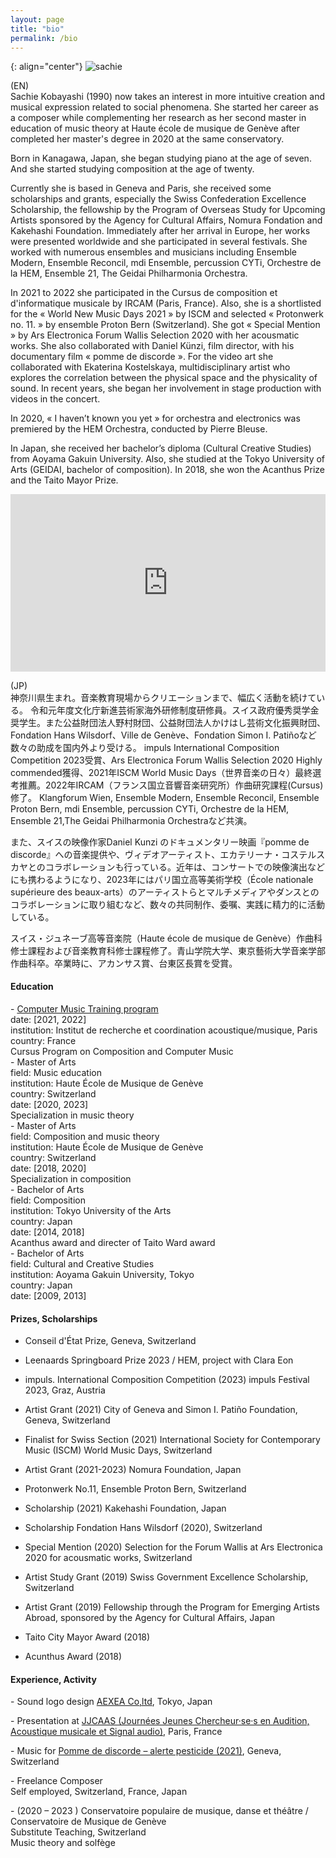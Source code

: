 ```yaml
---
layout: page
title: "bio"
permalink: /bio
---
```


<style>
  .video-container {
    position: relative;
    padding-bottom: 56.25%; /* 16:9 aspect ratio for video */
    height: 0;
    overflow: hidden;
  }

  .video-container iframe {
    position: absolute;
    top: 0;
    left: 0;
    width: 100%;
    height: 100%;
  }
</style>

{: align="center"}
![sachie](https://github.com/kbys88/kbys88.github.io/assets/142012962/4a01933e-4277-4ab5-a45c-577b7b8dc2cd)

 <!-- {: align="center"}
![sachie_bio2](https://github.com/kbys88/kbys88.github.io/assets/142012962/1eb19f1a-fe90-4929-af8a-679029ab9762)
--> 


(EN)<br>
Sachie Kobayashi (1990) now takes an interest in more intuitive creation and musical expression related to social phenomena. She started her career as a composer while complementing her research as her second master in education of music theory at Haute école de musique de Genève after completed her master's degree in 2020 at the same conservatory. 

Born in Kanagawa, Japan, she began studying piano at the age of seven. And she started studying composition at the age of twenty.

Currently she is based in Geneva and Paris, she received some scholarships and grants, especially the Swiss Confederation Excellence Scholarship, the fellowship by the Program of Overseas Study for Upcoming Artists sponsored by the Agency for Cultural Affairs, Nomura Fondation and Kakehashi Foundation. Immediately after her arrival in Europe, her works were presented worldwide and she participated in several festivals. She worked with numerous ensembles and musicians including Ensemble Modern, Ensemble Reconcil, mdi Ensemble, percussion CYTi, Orchestre de la HEM, Ensemble 21, The Geidai Philharmonia Orchestra.

In 2021 to 2022 she participated in the Cursus de composition et d'informatique musicale by IRCAM (Paris, France). Also, she is a shortlisted for the « World New Music Days 2021 » by ISCM and selected « Protonwerk no. 11. » by ensemble Proton Bern (Switzerland).  She got « Special Mention » by Ars Electronica Forum Wallis Selection 2020 with her acousmatic works. She also collaborated with Daniel Künzi, film director, with his documentary film « pomme de discorde ». For the video art she collaborated with Ekaterina Kostelskaya, multidisciplinary artist who explores the correlation between the physical space and the physicality of sound. In recent years, she began her involvement in stage production with videos in the concert.

In 2020, « I haven’t known you yet » for orchestra and electronics was premiered by the HEM Orchestra, conducted by Pierre Bleuse. 

In Japan, she received her bachelor’s diploma (Cultural Creative Studies) from Aoyama Gakuin University. Also, she studied at the Tokyo University of Arts (GEIDAI, bachelor of composition). In 2018, she won the Acanthus Prize and the Taito Mayor Prize.


<div class="video-container">
  <iframe width="560" height="315" src="https://www.youtube.com/embed/BPuq3Up4hzU?si=EfIqt80eRZmHbLAt" title="YouTube video player" frameborder="0" allow="accelerometer; autoplay; clipboard-write; encrypted-media; gyroscope; picture-in-picture; web-share" allowfullscreen></iframe>
</div>

<p>
  
</p>

(JP)<br>
神奈川県生まれ。音楽教育現場からクリエーションまで、幅広く活動を続けている。
令和元年度文化庁新進芸術家海外研修制度研修員。スイス政府優秀奨学金奨学生。また公益財団法人野村財団、公益財団法人かけはし芸術文化振興財団、Fondation Hans Wilsdorf、Ville de Genève、Fondation Simon I. Patiñoなど数々の助成を国内外より受ける。
impuls International Composition Competition 2023受賞、Ars Electronica Forum Wallis Selection 2020 Highly commended獲得、2021年ISCM World Music Days（世界音楽の日々）最終選考推薦。2022年IRCAM（フランス国立音響音楽研究所）作曲研究課程(Cursus)修了。
Klangforum Wien, Ensemble Modern, Ensemble Reconcil, Ensemble Proton Bern, mdi Ensemble, percussion CYTi, Orchestre de la HEM, Ensemble 21,The Geidai Philharmonia Orchestraなど共演。

また、スイスの映像作家Daniel Kunzi のドキュメンタリー映画『pomme de discorde』への音楽提供や、ヴィデオアーティスト、エカテリーナ・コステルスカヤとのコラボレーションも行っている。近年は、コンサートでの映像演出などにも携わるようになり、2023年にはパリ国立高等美術学校（École nationale supérieure des beaux-arts）のアーティストらとマルチメディアやダンスとのコラボレーションに取り組むなど、数々の共同制作、委嘱、実践に精力的に活動している。

スイス・ジュネーブ高等音楽院（Haute école de musique de Genève）作曲科修士課程および音楽教育科修士課程修了。青山学院大学、東京藝術大学音楽学部作曲科卒。卒業時に、アカンサス賞、台東区長賞を受賞。

<h4>Education</h4>
  - <a href="https://www.ircam.fr/transmission/formations-superieures/cursus">Computer Music Training program</a><br>
    date: [2021, 2022]<br>
    institution: Institut de recherche et coordination acoustique/musique, Paris <br>
    country: France<br>
    Cursus Program on Composition and Computer Music<br>
 -  Master of Arts<br>
    field: Music education<br>
    institution: Haute École de Musique de Genève<br>
    country: Switzerland<br>
    date: [2020, 2023]<br>
    Specialization in music theory<br>
  - Master of Arts<br>
    field: Composition and music theory<br>
    institution: Haute École de Musique de Genève<br>
    country: Switzerland<br>
    date: [2018, 2020]<br>
    Specialization in composition<br>
  - Bachelor of Arts<br>
    field: Composition<br>
    institution: Tokyo University of the Arts<br>
    country: Japan<br>
    date: [2014, 2018]<br>
    Acanthus award and directer of Taito Ward award<br>
  - Bachelor of Arts<br>
    field: Cultural and Creative Studies<br>
    institution: Aoyama Gakuin University, Tokyo<br>
    country: Japan<br>
    date: [2009, 2013]<br>


<h4>Prizes, Scholarships </h4>

- Conseil d'État Prize, Geneva, Switzerland

- Leenaards Springboard Prize 2023 / HEM, project with Clara Eon
  
- impuls. International Composition Competition (2023) impuls Festival 2023, Graz, Austria
  
- Artist Grant (2021) City of Geneva and Simon I. Patiño Foundation, Geneva, Switzerland
  
- Finalist for Swiss Section (2021) International Society for Contemporary Music (ISCM) World Music Days, Switzerland
  
- Artist Grant (2021-2023) Nomura Foundation, Japan
 
- Protonwerk No.11, Ensemble Proton Bern, Switzerland
  
- Scholarship (2021) Kakehashi Foundation, Japan

- Scholarship Fondation Hans Wilsdorf (2020), Switzerland
  
- Special Mention (2020) Selection for the Forum Wallis at Ars Electronica 2020 for acousmatic works, Switzerland
  
- Artist Study Grant (2019) Swiss Government Excellence Scholarship, Switzerland
  
- Artist Grant (2019) Fellowship through the Program for Emerging Artists Abroad, sponsored by the Agency for Cultural Affairs, Japan
  
- Taito City Mayor Award (2018)
  
- Acunthus Award (2018)
    
<h4>Experience, Activity</h4>
  - Sound logo design
<a href="http://aexea.co.jp/">AEXEA Co,ltd</a>, Tokyo, Japan<br>
<p>
  
</p>
  - Presentation at <a href="https://jjcaas2023.sciencesconf.org/">JJCAAS (Journées Jeunes Chercheur·se·s en Audition, Acoustique musicale et Signal audio)</a>, Paris, France<br>
<p>
  
</p>
  - Music for <a href="https://danielkunzi.ch/tag/pomme-de-discorde">Pomme de discorde – alerte pesticide (2021)</a>, Geneva, Switzerland<br>
<p>
  
</p>
  - Freelance Composer<br>
Self employed, Switzerland, France, Japan<br>
<p>
  
</p>
  - (2020 – 2023 ) Conservatoire populaire de musique, danse et théâtre / Conservatoire de Musique de Genève <br>
Substitute Teaching, Switzerland<br>
Music theory and solfège<br>
<p>
